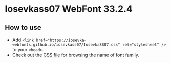 # Iosevkass07 WebFont 33.2.4

## How to use

- Add `<link href="https://iosevka-webfonts.github.io/iosevkass07/IosevkaSS07.css" rel="stylesheet" />` to your `<head>`.
- Check out the [CSS file](./IosevkaSS07.css) for browsing the name of font family.
